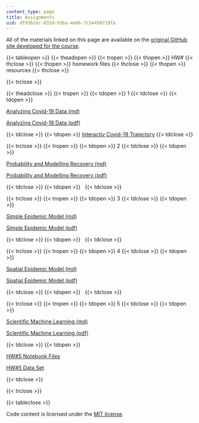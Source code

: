 ```yaml
---
content_type: page
title: Assignments
uid: df9362ec-033d-93ba-4e66-7c54450719fa
---
```


All of the materials linked on this page are available on the [original GitHub site developed for the course](https://github.com/mitmath/6S083/blob/master/syllabus.md).

{{< tableopen >}}
{{< theadopen >}}
{{< tropen >}}
{{< thopen >}}
HW#
{{< thclose >}}
{{< thopen >}}
homework files
{{< thclose >}}
{{< thopen >}}
resources
{{< thclose >}}

{{< trclose >}}

{{< theadclose >}}
{{< tropen >}}
{{< tdopen >}}
1
{{< tdclose >}}
{{< tdopen >}}


[Analyzing Covid-19 Data (md)](https://github.com/mitmath/6S083/blob/master/problem_sets/PS1.md)

[Analyzing Covid-19 Data (pdf)](https://docs.google.com/viewer?url=https://github.com/mitmath/6S083/raw/master/problem_sets/PS1.pdf)


{{< tdclose >}}
{{< tdopen >}}
[Interactiv Covid-19 Trajectory](https://aatishb.com/covidtrends/)
{{< tdclose >}}

{{< trclose >}}
{{< tropen >}}
{{< tdopen >}}
2
{{< tdclose >}}
{{< tdopen >}}


[Probability and Modelling Recovery (md)](https://github.com/mitmath/6S083/blob/master/problem_sets/PS2.md)

[Probability and Modelling Recovery (pdf)](https://docs.google.com/viewer?url=https://github.com/mitmath/6S083/raw/master/problem_sets/PS2.pdf)


{{< tdclose >}}
{{< tdopen >}}
 
{{< tdclose >}}

{{< trclose >}}
{{< tropen >}}
{{< tdopen >}}
3
{{< tdclose >}}
{{< tdopen >}}


[Simple Epidemic Model (md)](https://github.com/mitmath/6S083/blob/master/problem_sets/PS3.md)

[Simple Epidemic Model (pdf)](https://docs.google.com/viewer?url=https://github.com/mitmath/6S083/raw/master/problem_sets/PS3.pdf)


{{< tdclose >}}
{{< tdopen >}}
 
{{< tdclose >}}

{{< trclose >}}
{{< tropen >}}
{{< tdopen >}}
4
{{< tdclose >}}
{{< tdopen >}}


[Spatial Epidemic Model (md)](https://github.com/mitmath/6S083/blob/master/problem_sets/PS4.md) 

[Spatial Epidemic Model (pdf)](https://docs.google.com/viewer?url=https://github.com/mitmath/6S083/raw/master/problem_sets/PS4.pdf)


{{< tdclose >}}
{{< tdopen >}}
 
{{< tdclose >}}

{{< trclose >}}
{{< tropen >}}
{{< tdopen >}}
5
{{< tdclose >}}
{{< tdopen >}}


[Scientific Machine Learning (md)](https://github.com/mitmath/6S083/blob/master/problem_sets/PS5.md) 

[Scientific Machine Learning (pdf)](https://docs.google.com/viewer?url=https://github.com/mitmath/6S083/raw/master/problem_sets/PS5.pdf)


{{< tdclose >}}
{{< tdopen >}}


[HW#5 Notebook Files](http://github.com/mitmath/6S083/blob/master/problem_sets/PS5.ipynb)

[HW#5 Data Set](http://github.com/mitmath/6S083/blob/master/problem_sets/some_data.csv)


{{< tdclose >}}

{{< trclose >}}

{{< tableclose >}}

Code content is licensed under the [MIT license](https://opensource.org/licenses/MIT).